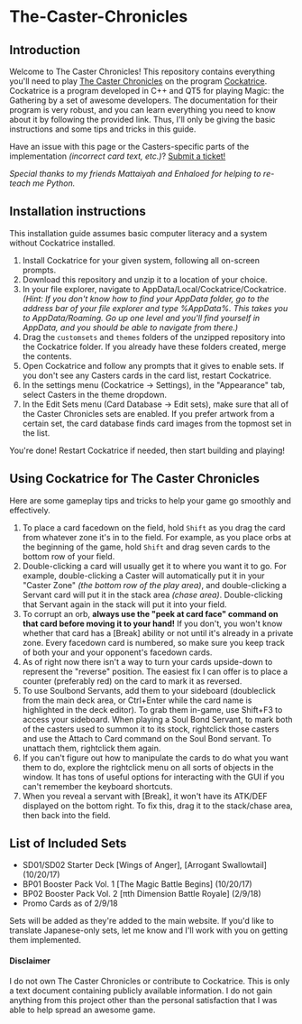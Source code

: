 # The-Caster-Chronicles

## Introduction
Welcome to The Caster Chronicles! This repository contains everything you'll need to play [The Caster Chronicles](http://en.caster-chronicle-tcg.com/) on the program [Cockatrice](https://cockatrice.github.io/). Cockatrice is a program developed in C++ and QT5 for playing Magic: the Gathering by 
a set of awesome developers. The documentation for their program is very robust, and you can learn everything you need to know about it by following the provided link. Thus, I'll only be giving the basic instructions and some tips and tricks in this guide.

Have an issue with this page or the Casters-specific parts of the implementation *(incorrect card text, etc.)*? [Submit a ticket!](https://github.com/DeadeyeN/The-Caster-Chronicles/issues/new)

*Special thanks to my friends Mattaiyah and Enhaloed for helping to re-teach me Python.*

## Installation instructions
This installation guide assumes basic computer literacy and a system without Cockatrice installed.

1. Install Cockatrice for your given system, following all on-screen prompts. 
2. Download this repository and unzip it to a location of your choice.
3. In your file explorer, navigate to AppData/Local/Cockatrice/Cockatrice. *(Hint: If you don't know how to find your AppData folder, go to the address bar of your file explorer and type %AppData%. This takes you to AppData/Roaming. Go up one level and you'll find yourself in AppData, and you should be able to navigate from there.)*
4. Drag the `customsets` and `themes` folders of the unzipped repository into the Cockatrice folder. If you already have these folders created, merge the contents.
5. Open Cockatrice and follow any prompts that it gives to enable sets. If you don't see any Casters cards in the card list, restart Cockatrice.
6. In the settings menu (Cockatrice -> Settings), in the "Appearance" tab, select Casters in the theme dropdown.
7. In the Edit Sets menu (Card Database -> Edit sets), make sure that all of the Caster Chronicles sets are enabled. If you prefer artwork from a certain set, the card database finds card images from the topmost set in the list.

You're done! Restart Cockatrice if needed, then start building and playing!

## Using Cockatrice for The Caster Chronicles
Here are some gameplay tips and tricks to help your game go smoothly and effectively.

1. To place a card facedown on the field, hold `Shift` as you drag the card from whatever zone it's in to the field. For example, as you place orbs at the beginning of the game, hold `Shift` and drag seven cards to the bottom row of your field.
2. Double-clicking a card will usually get it to where you want it to go. For example, double-clicking a Caster will automatically put it in your "Caster Zone" *(the bottom row of the play area)*, and double-clicking a Servant card will put it in the stack area *(chase area)*. Double-clicking that Servant again in the stack will put it into your field.
3. To corrupt an orb, **always use the "peek at card face" command on that card before moving it to your hand!** If you don't, you won't know whether that card has a [Break] ability or not until it's already in a private zone. Every facedown card is numbered, so make sure you keep track of both your and your opponent's facedown cards.
4. As of right now there isn't a way to turn your cards upside-down to represent the "reverse" position. The easiest fix I can offer is to place a counter (preferably red) on the card to mark it as reversed.
5. To use Soulbond Servants, add them to your sideboard (doubleclick from the main deck area, or Ctrl+Enter while the card name is highlighted in the deck editor). To grab them in-game, use Shift+F3 to access your sideboard. When playing a Soul Bond Servant, to mark both of the casters used to summon it to its stock, rightclick those casters and use the Attach to Card command on the Soul Bond servant. To unattach them, rightclick them again.
6. If you can't figure out how to manipulate the cards to do what you want them to do, explore the rightclick menu on all sorts of objects in the window. It has tons of useful options for interacting with the GUI if you can't remember the keyboard shortcuts.
7. When you reveal a servant with [Break], it won't have its ATK/DEF displayed on the bottom right. To fix this, drag it to the stack/chase area, then back into the field.

## List of Included Sets
* SD01/SD02 Starter Deck [Wings of Anger], [Arrogant Swallowtail] (10/20/17)
* BP01 Booster Pack Vol. 1 [The Magic Battle Begins] (10/20/17)
* BP02 Booster Pack Vol. 2 [πth Dimension Battle Royale] (2/9/18)
* Promo Cards as of 2/9/18

Sets will be added as they're added to the main website. If you'd like to translate Japanese-only sets, let me know and I'll work with you on getting them implemented.

#### Disclaimer
I do not own The Caster Chronicles or contribute to Cockatrice. This is only a text document containing publicly available information. I do not gain anything from this project other than the personal satisfaction that I was able to help spread an awesome game.
